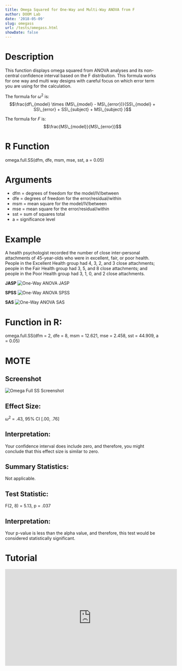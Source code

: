 ```yaml
---
title: Omega Squared for One-Way and Multi-Way ANOVA from F
author: DOOM Lab
date: '2018-05-09'
slug: omegass
url: /tests/omegass.html
showDate: false
---
```


<script src="//yihui.name/js/math-code.js"></script>
<script type = "text/x-mathjax-config">
MathJax.Hub.Config({
tex2jax: {
inlineMath: [['$', '$']],
}
})
</script>
<script async
src="//cdn.bootcss.com/mathjax/2.7.1/MathJax.js?config=TeX-MML-AM_CHTML">
</script>

# Description   

This function displays omega squared from ANOVA analyses and its non-central confidence interval based on the F distribution. This formula works for one way and multi way designs with careful focus on which error term you are using for the calculation.

The formula for $\omega^2$ is: $$\frac{df\_{model} \times (MS\_{model} - MS\_{error})}{SS\_{model} + SS\_{error} + SS\_{subject} + MS\_{subject} }$$

The formula for *F* is: $$\frac{MS\_{model}}{MS\_{error}}$$

# R Function

omega.full.SS(dfm, dfe, msm, mse, sst, a = 0.05)

# Arguments 

+ dfm = degrees of freedom for the model/IV/between
+ dfe = degrees of freedom for the error/residual/within
+ msm	= mean square for the model/IV/between
+ mse	= mean square for the error/residual/within
+ sst	= sum of squares total
+ a	= significance level

# Example  

A health psychologist recorded the number of close inter-personal attachments of 45-year-olds who were in excellent, fair, or poor health. People in the Excellent Health group had 4, 3, 2, and 3 close attachments; people in the Fair Health group had 3, 5, and 8 close attachments; and people in the Poor Health group had 3, 1, 0, and 2 close attachments. 

**JASP**
![One-Way ANOVA JASP](https://raw.githubusercontent.com/doomlab/shiny-server/master/MOTE/examples/bn%201%20ANOVA%20JASP.png)

**SPSS**
![One-Way ANOVA SPSS](https://raw.githubusercontent.com/doomlab/shiny-server/master/MOTE/examples/bn%201%20anova%20SPSS.png)

**SAS**
![One-Way ANOVA SAS](https://raw.githubusercontent.com/doomlab/shiny-server/master/MOTE/examples/bn%201%20anova%20SAS.PNG)

# Function in R: 

omega.full.SS(dfm = 2, dfe = 8, msm = 12.621, mse = 2.458, sst = 44.909, a = 0.05)

# MOTE

## Screenshot

![Omega Full SS Screenshot](../images/omegafullss.jpg)

## Effect Size:

$\omega^2$ = .43, 95% CI [.00, .76]

## Interpretation: 

Your confidence interval does include zero, and therefore, you might conclude that this effect size is similar to zero.

## Summary Statistics: 

Not applicable. 

## Test Statistic: 

 F(2, 8) = 5.13, p = .037

## Interpretation: 

Your p-value is less than the alpha value, and therefore, this test would be considered statistically significant.

# Tutorial

<iframe width="560" height="315" src="https://www.youtube.com/embed/5yfUgJB4mwY" frameborder="0" allow="autoplay; encrypted-media" allowfullscreen></iframe>
